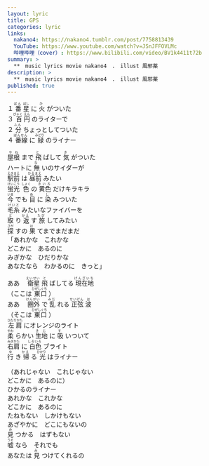 ```yaml
---
layout: lyric
title: GPS
categories: lyric
links: 
  nakano4: https://nakano4.tumblr.com/post/7758813439
  YouTube: https://www.youtube.com/watch?v=JSnJFFOVLMc
  哔哩哔哩（cover）: https://www.bilibili.com/video/BV1k4411t72b
summary: >
  **　music lyrics movie nakano4　.　illust 風邪薬
description: >
  **　music lyrics movie nakano4　.　illust 風邪薬
published: true
---
```


１<ruby>
    <rb>番</rb>
    <rt>ばん</rt>
</ruby><ruby>
    <rb>星</rb>
    <rt>ぼし</rt>
</ruby>に<ruby>
    <rb>火</rb>
    <rt>ひ</rt>
</ruby>がついた<br />３<ruby>
    <rb>百</rb>
    <rt>びゃく</rt>
</ruby><ruby>
    <rb>円</rb>
    <rt>えん</rt>
</ruby>のライターで<br />２<ruby>
    <rb>分</rb>
    <rt>ふん</rt>
</ruby>ちょっとしてついた<br />４<ruby>
    <rb>番線</rb>
    <rt>ばんせん</rt>
</ruby>に<ruby>
    <rb>緑</rb>
    <rt>みどり</rt>
</ruby>のライナー<br />

<ruby>
    <rb>屋根</rb>
    <rt>やね</rt>
</ruby>まで<ruby>
    <rb>飛</rb>
    <rt>と</rt>
</ruby>ばして<ruby>
    <rb>気</rb>
    <rt>き</rt>
</ruby>がついた<br />ハートに<ruby>
    <rb>無</rb>
    <rt>な</rt>
</ruby>いのサイダーが<br /><ruby>
    <rb>駅前</rb>
    <rt>えきまえ</rt>
</ruby>は<ruby>
    <rb>昼前</rb>
    <rt>ひるまえ</rt>
</ruby>みたい<br /><ruby>
    <rb>蛍光</rb>
    <rt>けいこう</rt>
</ruby><ruby>
    <rb>色</rb>
    <rt>しょく</rt>
</ruby>の<ruby>
    <rb>黄色</rb>
    <rt>きいろ</rt>
</ruby>だけキラキラ<br /><ruby>
    <rb>今</rb>
    <rt>いま</rt>
</ruby>でも<ruby>
    <rb>目</rb>
    <rt>め</rt>
</ruby>に<ruby>
    <rb>染</rb>
    <rt>し</rt>
</ruby>みついた<br /><ruby>
    <rb>毛糸</rb>
    <rt>けいと</rt>
</ruby>みたいなファイバーを<br /><ruby>
    <rb>取</rb>
    <rt>と</rt>
</ruby>り<ruby>
    <rb>返</rb>
    <rt>かえ</rt>
</ruby>す<ruby>
    <rb>旅</rb>
    <rt>たび</rt>
</ruby>してみたい<br /><ruby>
    <rb>探</rb>
    <rt>さが</rt>
</ruby>すの<ruby>
    <rb>果</rb>
    <rt>は</rt>
</ruby>てまでまだまだ<br />「あれかな　これかな<br />どこかに　あるのに<br />みぎかな　ひだりかな<br />あなたなら　わかるのに　きっと」<br />

ああ　<ruby>
    <rb>衛星</rb>
    <rt>えいせい</rt>
</ruby><ruby>
    <rb>飛</rb>
    <rt>と</rt>
</ruby>ばしてる<ruby>
    <rb>現在地</rb>
    <rt>げんざいち</rt>
</ruby><br />（ここは<ruby>
    <rb>東口</rb>
    <rt>ひがしぐち</rt>
</ruby>）<br />ああ　<ruby>
    <rb>圏外</rb>
    <rt>けんがい</rt>
</ruby>で<ruby>
    <rb>乱</rb>
    <rt>みだ</rt>
</ruby>れる<ruby>
    <rb>正弦</rb>
    <rt>せいげん</rt>
</ruby><ruby>
    <rb>波</rb>
    <rt>は</rt>
</ruby><br />（そこは<ruby>
    <rb>東口</rb>
    <rt>ひがしぐち</rt>
</ruby>）<br /><ruby>
    <rb>左肩</rb>
    <rt>ひだりかた</rt>
</ruby>にオレンジのライト<br /><ruby>
    <rb>柔</rb>
    <rt>やわ</rt>
</ruby>らかい<ruby>
    <rb>生地</rb>
    <rt>きじ</rt>
</ruby>に<ruby>
    <rb>吸</rb>
    <rt>す</rt>
</ruby>いついて<br /><ruby>
    <rb>右肩</rb>
    <rt>みぎかた</rt>
</ruby>に<ruby>
    <rb>白色</rb>
    <rt>しろいろ</rt>
</ruby>ブライト<br /><ruby>
    <rb>行</rb>
    <rt>ゆ</rt>
</ruby>き<ruby>
    <rb>帰</rb>
    <rt>かえ</rt>
</ruby>る<ruby>
    <rb>光</rb>
    <rt>ひかり</rt>
</ruby>はライナー<br />

（あれじゃない　これじゃない<br />どこかに　あるのに）<br />ひかるのライナー<br />あれかな　これかな<br />どこかに　あるのに<br />たねもない　しかけもない<br />あざやかに　どこにもないの<br /><ruby>
    <rb>見</rb>
    <rt>み</rt>
</ruby>つかる　はずもない<br /><ruby>
    <rb>嘘</rb>
    <rt>うそ</rt>
</ruby>なら　それでも<br />あなたは<ruby>
    <rb>見</rb>
    <rt>み</rt>
</ruby>つけてくれるの